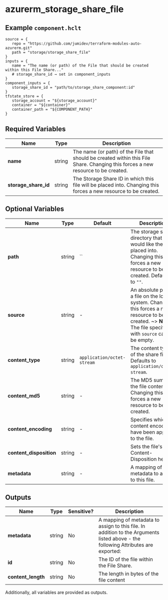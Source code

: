 # azurerm_storage_share_file



## Example `component.hclt`

```hcl
source = {
   repo = "https://github.com/jumidev/terraform-modules-auto-azurerm.git"   
   path = "storage/storage_share_file"   
}
inputs = {
   name = "The name (or path) of the File that should be created within this File Share..."   
   # storage_share_id → set in component_inputs
}
component_inputs = {
   storage_share_id = "path/to/storage_share_component:id"   
}
tfstate_store = {
   storage_account = "${storage_account}"   
   container = "${container}"   
   container_path = "${COMPONENT_PATH}"   
}
```

## Required Variables

| Name | Type |  Description |
| ---- | --------- |  ----------- |
| **name** | string |  The name (or path) of the File that should be created within this File Share. Changing this forces a new resource to be created. | 
| **storage_share_id** | string |  The Storage Share ID in which this file will be placed into. Changing this forces a new resource to be created. | 

## Optional Variables

| Name | Type |  Default  |  Description |
| ---- | --------- |  ----------- | ----------- |
| **path** | string |  ``  |  The storage share directory that you would like the file placed into. Changing this forces a new resource to be created. Defaults to `""`. | 
| **source** | string |  -  |  An absolute path to a file on the local system. Changing this forces a new resource to be created. ~> **Note** The file specified with `source` can not be empty. | 
| **content_type** | string |  `application/octet-stream`  |  The content type of the share file. Defaults to `application/octet-stream`. | 
| **content_md5** | string |  -  |  The MD5 sum of the file contents. Changing this forces a new resource to be created. | 
| **content_encoding** | string |  -  |  Specifies which content encodings have been applied to the file. | 
| **content_disposition** | string |  -  |  Sets the file's Content-Disposition header. | 
| **metadata** | string |  -  |  A mapping of metadata to assign to this file. | 



## Outputs

| Name | Type | Sensitive? | Description |
| ---- | ---- | --------- | --------- |
| **metadata** | string | No  | A mapping of metadata to assign to this file. In addition to the Arguments listed above - the following Attributes are exported: | 
| **id** | string | No  | The ID of the file within the File Share. | 
| **content_length** | string | No  | The length in bytes of the file content | 

Additionally, all variables are provided as outputs.
